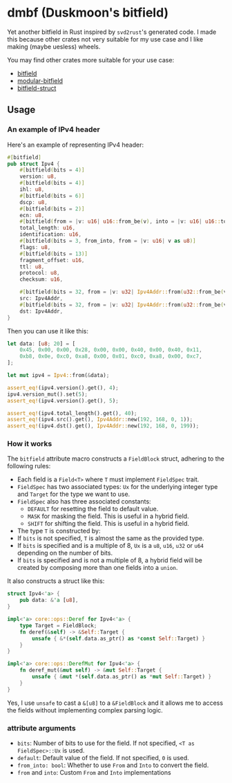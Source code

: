 # dmbf (Duskmoon's bitfield)

Yet another bitfield in Rust inspired by `svd2rust`'s generated code. I made
this because other crates not very suitable for my use case and I like making
(maybe uesless) wheels.

You may find other crates more suitable for your use case:

- [bitfield](https://crates.io/crates/bitfield)
- [modular-bitfield](https://crates.io/crates/modular-bitfield)
- [bitfield-struct](https://crates.io/crates/bitfield-struct)

## Usage

### An example of IPv4 header

Here's an example of representing IPv4 header:

```rust
#[bitfield]
pub struct Ipv4 {
    #[bitfield(bits = 4)]
    version: u8,
    #[bitfield(bits = 4)]
    ihl: u8,
    #[bitfield(bits = 6)]
    dscp: u8,
    #[bitfield(bits = 2)]
    ecn: u8,
    #[bitfield(from = |v: u16| u16::from_be(v), into = |v: u16| u16::to_be(v))]
    total_length: u16,
    identification: u16,
    #[bitfield(bits = 3, from_into, from = |v: u16| v as u8)]
    flags: u8,
    #[bitfield(bits = 13)]
    fragment_offset: u16,
    ttl: u8,
    protocol: u8,
    checksum: u16,

    #[bitfield(bits = 32, from = |v: u32| Ipv4Addr::from(u32::from_be(v)), into = |v: Ipv4Addr| u32::to_be(v.into()))]
    src: Ipv4Addr,
    #[bitfield(bits = 32, from = |v: u32| Ipv4Addr::from(u32::from_be(v)), into = |v: Ipv4Addr| u32::to_be(v.into()))]
    dst: Ipv4Addr,
}
```

Then you can use it like this:

```rust
let data: [u8; 20] = [
    0x45, 0x00, 0x00, 0x28, 0x00, 0x00, 0x40, 0x00, 0x40, 0x11,
    0xb8, 0x0e, 0xc0, 0xa8, 0x00, 0x01, 0xc0, 0xa8, 0x00, 0xc7,
];

let mut ipv4 = Ipv4::from(&data);

assert_eq!(ipv4.version().get(), 4);
ipv4.version_mut().set(5);
assert_eq!(ipv4.version().get(), 5);

assert_eq!(ipv4.total_length().get(), 40);
assert_eq!(ipv4.src().get(), Ipv4Addr::new(192, 168, 0, 1));
assert_eq!(ipv4.dst().get(), Ipv4Addr::new(192, 168, 0, 199));
```

### How it works

The `bitfield` attribute macro constructs a `FieldBlock` struct, adhering to
the following rules:

-  Each field is a `Field<T>` where `T` must implement `FieldSpec` trait.
  - `FieldSpec` has two associated types: `Ux` for the underlying integer type
    and `Target` for the type we want to use.
  - `FieldSpec` also has three associated constants:
    - `DEFAULT` for resetting the field to default value.
    - `MASK` for masking the field. This is useful in a hybrid field.
    - `SHIFT` for shifting the field. This is useful in a hybrid field.
-  The type `T` is constructed by:
  - If `bits` is not specified, `T` is almost the same as the provided type.
  - If `bits` is specified and is a multiple of 8, `Ux` is a `u8`, `u16`, `u32`
    or `u64` depending on the number of bits.
  - If `bits` is specified and is not a multiple of 8, a hybrid field will be
    created by composing more than one fields into a `union`.

It also constructs a struct like this:

```rust
struct Ipv4<'a> {
    pub data: &'a [u8],
}

impl<'a> core::ops::Deref for Ipv4<'a> {
    type Target = FieldBlock;
    fn deref(&self) -> &Self::Target {
        unsafe { &*(self.data.as_ptr() as *const Self::Target) }
    }
}

impl<'a> core::ops::DerefMut for Ipv4<'a> {
    fn deref_mut(&mut self) -> &mut Self::Target {
        unsafe { &mut *(self.data.as_ptr() as *mut Self::Target) }
    }
}
```

Yes, I use `unsafe` to cast a `&[u8]` to a `&FieldBlock` and it allows me to
access the fields without implementing complex parsing logic.

### attribute arguments

- `bits`: Number of bits to use for the field. If not specified, `<T as FieldSpec>::Ux` is used.
- `default`: Default value of the field. If not specified, `0` is used.
- `from_into: bool`: Whether to use `From` and `Into` to convert the field.
- `from` and `into`: Custom `From` and `Into` implementations
